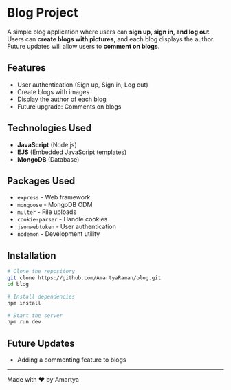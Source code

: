 # Blog Project

A simple blog application where users can **sign up, sign in, and log out**. Users can **create blogs with pictures**, and each blog displays the author. Future updates will allow users to **comment on blogs**.

## Features

- User authentication (Sign up, Sign in, Log out)
- Create blogs with images
- Display the author of each blog
- Future upgrade: Comments on blogs

## Technologies Used

- **JavaScript** (Node.js)
- **EJS** (Embedded JavaScript templates)
- **MongoDB** (Database)

## Packages Used

- `express` - Web framework
- `mongoose` - MongoDB ODM
- `multer` - File uploads
- `cookie-parser` - Handle cookies
- `jsonwebtoken` - User authentication
- `nodemon` - Development utility

## Installation

```sh
# Clone the repository
git clone https://github.com/AmartyaRaman/blog.git
cd blog

# Install dependencies
npm install

# Start the server
npm run dev
```

## Future Updates

- Adding a commenting feature to blogs

---

Made with ❤️ by Amartya

